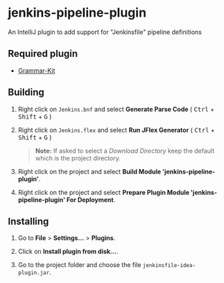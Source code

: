 # jenkins-pipeline-plugin

An IntelliJ plugin to add support for "Jenkinsfile" pipeline definitions

## Required plugin

- [Grammar-Kit](https://github.com/JetBrains/Grammar-Kit)

## Building

1. Right click on `Jenkins.bnf` and select **Generate Parse Code**
( <kbd>Ctrl</kbd> + <kbd>Shift</kbd> + <kbd>G</kbd> )

2. Right click on `Jenkins.flex` and select **Run JFlex Generator**
( <kbd>Ctrl</kbd> + <kbd>Shift</kbd> + <kbd>G</kbd> )
    > **Note:** If asked to select a *Download Directory* keep the
    > default which is the project directory.

3. Right click on the project and select
**Build Module 'jenkins-pipeline-plugin'**.

4. Right click on the project and select
**Prepare Plugin Module 'jenkins-pipeline-plugin' For Deployment**.

## Installing

1. Go to **File** > **Settings...** > **Plugins**.

2. Click on **Install plugin from disk...**.

3. Go to the project folder and choose the file
`jenkinsfile-idea-plugin.jar`.